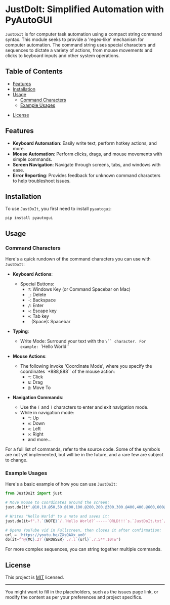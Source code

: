 # **JustDoIt**: Simplified Automation with PyAutoGUI

`JustDoIt` is for computer task automation using a compact string command syntax. This module seeks to provide a 'regex-like' mechanism for computer automation. The command string uses special characters and sequences to dictate a variety of actions, from mouse movements and clicks to keyboard inputs and other system operations.

## Table of Contents
- [Features](#features)
- [Installation](#installation)
- [Usage](#usage)
  - [Command Characters](#command-characters)
  - [Example Usages](#example-usages)
<!--- [Contributing](#contributing)-->
- [License](#license)

## Features

- **Keyboard Automation**: Easily write text, perform hotkey actions, and more.
- **Mouse Automation**: Perform clicks, drags, and mouse movements with simple commands.
- **Screen Navigation**: Navigate through screens, tabs, and windows with ease.
- **Error Reporting**: Provides feedback for unknown command characters to help troubleshoot issues.

## Installation

To use `JustDoIt`, you first need to install `pyautogui`:

```
pip install pyautogui
```

## Usage

### Command Characters

Here's a quick rundown of the command characters you can use with `JustDoIt`:

- **Keyboard Actions**:
  - Special Buttons:
    - `?`: Windows Key (or Command Spacebar on Mac)
    - `_`: Delete
    - `-`: Backspace
    - `/`: Enter
    - `~`: Escape key
    - `+`: Tab key
    - ` ` (Space): Spacebar

- **Typing**:
  - Write Mode: Surround your text with the `\`` character. For example: `\`Hello World\``

- **Mouse Actions**:
  - The following invoke 'Coordinate Mode', where you specify the coordinates `*888,888`` of the mouse action:
	- `*`: Click
	- `&`: Drag
	- `@`: Move To

- **Navigation Commands**:
  - Use the `[` and `]` characters to enter and exit navigation mode.
  - While in navigation mode:
    - `^`: Up
    - `v`: Down
    - `<`: Left
    - `>`: Right
    - and more...

For a full list of commands, refer to the source code. Some of the symbols are not yet implemented, but will be in the future, and a rare few are subject to change.
<!--You can also use the `JustDoIt.help()` function to print out a list of commands.-->

### Example Usages

Here's a basic example of how you can use `JustDoIt`:

```python
from JustDoIt import just

# Move mouse to coordinates around the screen:
just.do(it".@10,10.@50,50.@100,100.@200,200.@300,300.@400,400.@600,600@{BC}@{TR}@{BL}@{MR}@{CENTER}")

# Writes "Hello World" to a note and saves it:
just.do(it=f".?.`{NOTE}`/.`Hello World?`-----`ORLD!!!`s.`JustDoIt.txt`/.w")

# Opens YouTube vid in Fullscreen, then closes it after confirmation:
url = 'https://youtu.be/ZXsQAXx_ao0'
do(it=f"@{MC}.2?`{BROWSER}`./.l`{url}`./.5**.10!w")

```

For more complex sequences, you can string together multiple commands.

<!--## Contributing

Contributions, issues, and feature requests are welcome! Feel free to check the [issues page](#).-->

## License

This project is [MIT](LICENSE) licensed.

---

You might want to fill in the placeholders, such as the issues page link, or modify the content as per your preferences and project specifics.
